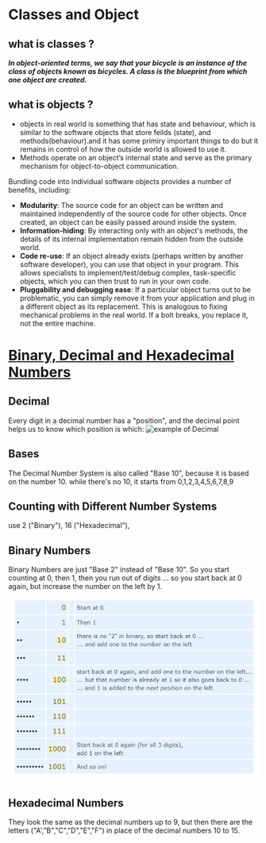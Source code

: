 # Classes and Object

## what is classes ? 

***In object-oriented terms, we say that your bicycle is an instance of the class of objects known as bicycles. A class is the blueprint from which one object are created.***


## what is objects ? 
- objects in real world is something that has state and behaviour, which is similar to the software objects that store feilds (state), and methods(behaviour).and it has some primiry important things to do but it remains in control of how the outside world is allowed to use it. 
- Methods operate on an object’s internal state and serve as the primary mechanism for object-to-object communication.


Bundling code into individual software objects provides a number of benefits, including:

- **Modularity**: The source code for an object can be written and maintained independently of the source code for other objects. Once created, an object can be easily passed around inside the system.
- **Information-hiding**: By interacting only with an object's methods, the details of its internal implementation remain hidden from the outside world.
- **Code re-use**: If an object already exists (perhaps written by another software developer), you can use that object in your program. This allows specialists to implement/test/debug complex, task-specific objects, which you can then trust to run in your own code.
- **Pluggability and debugging ease**: If a particular object turns out to be problematic, you can simply remove it from your application and plug in a different object as its replacement. This is analogous to fixing mechanical problems in the real world. If a bolt breaks, you replace it, not the entire machine.

# [Binary, Decimal and Hexadecimal Numbers](https://www.mathsisfun.com/binary-decimal-hexadecimal.html)



## Decimal

Every digit in a decimal number has a "position", and the decimal point helps us to know which position is which:
![example of Decimal](https://www.mathsisfun.com/numbers/images/decimal.svg)


## Bases 

The Decimal Number System is also called "Base 10", because it is based on the number 10.
while there's no 10, it starts from 0,1,2,3,4,5,6,7,8,9 


## Counting with Different Number Systems
use 2 ("Binary"), 16 ("Hexadecimal"), 


## Binary Numbers
Binary Numbers are just "Base 2" instead of "Base 10". So you start counting at 0, then 1, then you run out of digits ... so you start back at 0 again, but increase the number on the left by 1.


![Binary numbers](Screenshot(129).png)

## Hexadecimal Numbers
They look the same as the decimal numbers up to 9, but then there are the letters ("A',"B","C","D","E","F") in place of the decimal numbers 10 to 15. 